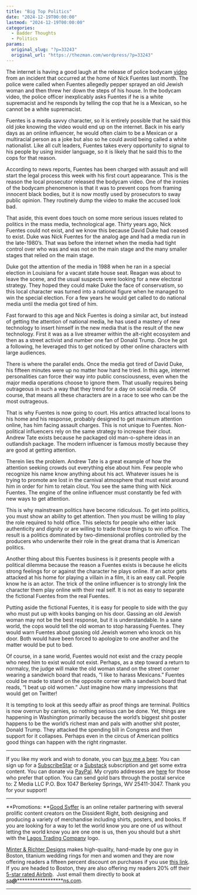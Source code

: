 ```yaml
---
title: "Big Top Politics"
date: "2024-12-19T00:00:00"
lastmod: "2024-12-19T00:00:00"
categories:
  - Badder Thoughts
  - Politics
params:
  original_slug: "?p=33243"
  original_url: "https://thezman.com/wordpress/?p=33243"
---
```


The internet is having a good laugh at the release of police bodycam
[video](https://x.com/frogNscorpion/status/1869545479073370591) from an
incident that occurred at the home of Nick Fuentes last month. The
police were called when Fuentes allegedly pepper sprayed an old Jewish
woman and then threw her down the steps of his house. In the bodycam
video, the police officer inexplicably asks Fuentes if he is a white
supremacist and he responds by telling the cop that he is a Mexican, so
he cannot be a white supremacist.

Fuentes is a media savvy character, so it is entirely possible that he
said this old joke knowing the video would end up on the internet. Back
in his early days as an online influencer, he would often claim to be a
Mexican or a multiracial person as a joke but also so he could avoid
being called a white nationalist. Like all cult leaders, Fuentes takes
every opportunity to signal to his people by using insider language, so
it is likely that he said this to the cops for that reason.

According to news reports, Fuentes has been charged with assault and
will start the legal process this week with his first court appearance.
This is the reason the local prosecutor released the bodycam video. One
of the ironies of the bodycam phenomenon is that it was to prevent cops
from framing innocent black bodies, but it is now mostly used by
prosecutors to sway public opinion. They routinely dump the video to
make the accused look bad.

That aside, this event does touch on some more serious issues related to
politics in the mass media, technological age. Thirty years ago, Nick
Fuentes could not exist, and we know this because David Duke had ceased
to exist. Duke was Nick Fuentes for the analog age and had a media run
in the late-1980’s. That was before the internet when the media had
tight control over who was and was not on the main stage and the many
smaller stages that relied on the main stage.

Duke got the attention of the media in 1988 when he ran in a special
election in Louisiana for a vacant state house seat. Reagan was about to
leave the scene, and the usual suspects were looking for a new electoral
strategy. They hoped they could make Duke the face of conservatism, so
this local character was turned into a national figure when he managed
to win the special election. For a few years he would get called to do
national media until the media got tired of him.

Fast forward to this age and Nick Fuentes is doing a similar act, but
instead of getting the attention of national media, he has used a
mastery of new technology to insert himself in the new media that is the
result of the new technology. First it was as a live streamer within the
alt-right ecosystem and then as a street activist and number one fan of
Donald Trump. Once he got a following, he leveraged this to get noticed
by other online characters with large audiences.

There is where the parallel ends. Once the media got tired of David
Duke, his fifteen minutes were up no matter how hard he tried. In this
age, internet personalities can force their way into public
consciousness, even when the major media operations choose to ignore
them. That usually requires being outrageous in such a way that they
trend for a day on social media. Of course, that means all these
characters are in a race to see who can be the most outrageous.

That is why Fuentes is now going to court. His antics attracted local
loons to his home and his response, probably designed to get maximum
attention online, has him facing assault charges. This is not unique to
Fuentes. Non-political influencers rely on the same strategy to increase
their clout. Andrew Tate exists because he packaged old man-o-sphere
ideas in an outlandish package. The modern influencer is famous mostly
because they are good at getting attention.

Therein lies the problem. Andrew Tate is a great example of how the
attention seeking crowds out everything else about him. Few people who
recognize his name know anything about his act. Whatever issues he is
trying to promote are lost in the carnival atmosphere that must exist
around him in order for him to retain clout. You see the same thing with
Nick Fuentes. The engine of the online influencer must constantly be fed
with new ways to get attention.

This is why mainstream politics have become ridiculous. To get into
politics, you must show an ability to get attention. Then you must be
willing to play the role required to hold office. This selects for
people who either lack authenticity and dignity or are willing to trade
those things to win office. The result is a politics dominated by
two-dimensional profiles controlled by the producers who underwrite
their role in the great drama that is American politics.

Another thing about this Fuentes business is it presents people with a
political dilemma because the reason a Fuentes exists is because he
elicits strong feelings for or against the character he plays online. If
an actor gets attacked at his home for playing a villain in a film, it
is an easy call. People know he is an actor. The trick of the online
influencer is to strongly link the character them play online with their
real self. It is not as easy to separate the fictional Fuentes from the
real Fuentes.

Putting aside the fictional Fuentes, it is easy for people to side with
the guy who must put up with kooks banging on his door. Gassing an old
Jewish woman may not be the best response, but it is understandable. In
a sane world, the cops would tell the old woman to stop harassing
Fuentes. They would warn Fuentes about gassing old Jewish women who
knock on his door. Both would have been forced to apologize to one
another and the matter would be put to bed.

Of course, in a sane world, Fuentes would not exist and the crazy people
who need him to exist would not exist. Perhaps, as a step toward a
return to normalcy, the judge will make the old woman stand on the
street corner wearing a sandwich board that reads, “I like to harass
Mexicans.” Fuentes could be made to stand on the opposite corner with a
sandwich board that reads, “I beat up old women.” Just imagine how many
impressions that would get on Twitter!

It is tempting to look at this seedy affair as proof things are
terminal. Politics is now overrun by carnies, so nothing serious can be
done. Yet, things are happening in Washington primarily because the
world’s biggest shit poster happens to be the world’s richest man and
pals with another shit poster, Donald Trump. They attacked the spending
bill in Congress and then support for it collapses. Perhaps even in the
circus of American politics good things can happen with the right
ringmaster.

------------------------------------------------------------------------

If you like my work and wish to donate, you can
<a href="https://www.buymeacoffee.com/mujolulu" rel="noopener"
target="_blank">buy me a beer</a>. You can sign up for a
<a href="https://www.subscribestar.com/the-z-blog" rel="noopener"
target="_blank">SubscribeStar</a> or a
<a href="https://thedissident.substack.com/" rel="noopener"
target="_blank">Substack</a> subscription and get some extra content.
You can donate via <a
href="https://www.paypal.com/donate/?cmd=_s-xclick&amp;hosted_button_id=UDAS2Q8JYA6CN&amp;source=url"
rel="noopener" target="_blank">PayPal</a>. My crypto addresses are
<a href="https://thezman.com/wordpress/?page_id=22713" rel="noopener"
target="_blank">here</a> for those who prefer that option. You can send
gold bars through the postal service to: Z Media LLC P.O. Box 1047
Berkeley Springs, WV 25411-3047. Thank you for your support!

------------------------------------------------------------------------

**Promotions: **<a href="https://goodsvffer.com/" rel="noopener" target="_blank">Good
Svffer</a> is an online retailer partnering with several prolific
content creators on the Dissident Right, both designing and producing a
variety of merchandise including shirts, posters, and books. If you are
looking for a way to let the world know you are one of us without
letting the world know you are one one is us, then you should but a
shirt with the
<a href="https://goodsvffer.com/products/lagos-trading-company"
rel="noopener" target="_blank">Lagos Trading Company</a> logo.

<a href="https://www.minterandrichterdesigns.com/"
rel="noreferrer nofollow noopener" target="_blank">Minter &amp; Richter
Designs</a> makes high-quality, hand-made by one guy in Boston, titanium
wedding rings for men and women and they are now offering readers a
fifteen percent discount on purchases if you use
<a href="https://www.minterandrichterdesigns.com/discount/ZMAN"
rel="noreferrer nofollow noopener" target="_blank">this link</a>.
<span class="highlight"><span class="colour"><span class="font"><span class="size">If
you are headed to Boston, they are also offering my readers 20% off
their <a
href="https://www.airbnb.com/users/7988017/listings?user_id=7988017&amp;s=3"
rel="noopener noreferrer" target="_blank">5-star rated Airbnb</a>.  Just
email them directly to book at
<a href="mailto:sa***@*********************ns.com"
data-original-string="Gt3DvFxw8AJb1kLdze1NRQ==cb7QJ9+25wH+LQ73v31MBZ1xB5UQI4A/BQoP3IU2rcOR2YQwxZS36ckXsdivCpKAHeS"><span
class="apbct-email-encoder"
data-original-string="8swGKXXqEIKqMsJ7IqwrvA==cb7q8x8bbEQ16pQ3yLKHqlYvuyt7s6Mhs4k2v0Lw2ZqUQ7MhaxBYCb2yNmpeiylvz4s"
title="This contact has been encoded by Anti-Spam by CleanTalk. Click to decode. To finish the decoding make sure that JavaScript is enabled in your browser.">sa<span
class="apbct-blur">***</span>@<span
class="apbct-blur">*********************</span>ns.com</span></a>.</span></span></span></span>

------------------------------------------------------------------------
